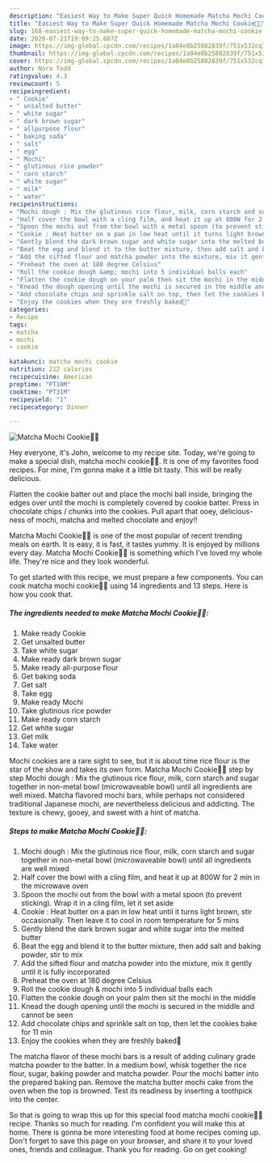```yaml
---
description: "Easiest Way to Make Super Quick Homemade Matcha Mochi Cookie🍪🥰"
title: "Easiest Way to Make Super Quick Homemade Matcha Mochi Cookie🍪🥰"
slug: 168-easiest-way-to-make-super-quick-homemade-matcha-mochi-cookie
date: 2020-07-21T19:09:25.087Z
image: https://img-global.cpcdn.com/recipes/1a04e8b25882839f/751x532cq70/matcha-mochi-cookie🍪🥰-recipe-main-photo.jpg
thumbnail: https://img-global.cpcdn.com/recipes/1a04e8b25882839f/751x532cq70/matcha-mochi-cookie🍪🥰-recipe-main-photo.jpg
cover: https://img-global.cpcdn.com/recipes/1a04e8b25882839f/751x532cq70/matcha-mochi-cookie🍪🥰-recipe-main-photo.jpg
author: Nora Todd
ratingvalue: 4.3
reviewcount: 5
recipeingredient:
- " Cookie"
- " unsalted butter"
- " white sugar"
- " dark brown sugar"
- " allpurpose flour"
- " baking soda"
- " salt"
- " egg"
- " Mochi"
- " glutinous rice powder"
- " corn starch"
- " white sugar"
- " milk"
- " water"
recipeinstructions:
- "Mochi dough : Mix the glutinous rice flour, milk, corn starch and sugar together in non-metal bowl (microwaveable bowl) until all ingredients are well mixed"
- "Half cover the bowl with a cling film, and heat it up at 800W for 2 min in the microwave oven"
- "Spoon the mochi out from the bowl with a metal spoon (to prevent sticking). Wrap it in a cling film, let it set aside"
- "Cookie : Heat butter on a pan in low heat until it turns light brown, stir occasionally. Then leave it to cool in room temperature for 5 mins"
- "Gently blend the dark brown sugar and white sugar into the melted butter"
- "Beat the egg and blend it to the butter mixture, then add salt and baking powder, stir to mix"
- "Add the sifted flour and matcha powder into the mixture, mix it gently until it is fully incorporated"
- "Preheat the oven at 180 degree Celsius"
- "Roll the cookie dough &amp; mochi into 5 individual balls each"
- "Flatten the cookie dough on your palm then sit the mochi in the middle"
- "Knead the dough opening until the mochi is secured in the middle and cannot be seen"
- "Add chocolate chips and sprinkle salt on top, then let the cookies bake for 11 min"
- "Enjoy the cookies when they are freshly baked🥰"
categories:
- Recipe
tags:
- matcha
- mochi
- cookie

katakunci: matcha mochi cookie 
nutrition: 212 calories
recipecuisine: American
preptime: "PT10M"
cooktime: "PT31M"
recipeyield: "1"
recipecategory: Dinner

---
```



![Matcha Mochi Cookie🍪🥰](https://img-global.cpcdn.com/recipes/1a04e8b25882839f/751x532cq70/matcha-mochi-cookie🍪🥰-recipe-main-photo.jpg)

Hey everyone, it's John, welcome to my recipe site. Today, we're going to make a special dish, matcha mochi cookie🍪🥰. It is one of my favorites food recipes. For mine, I'm gonna make it a little bit tasty. This will be really delicious.

Flatten the cookie batter out and place the mochi ball inside, bringing the edges over until the mochi is completely covered by cookie batter. Press in chocolate chips / chunks into the cookies. Pull apart that ooey, delicious-ness of mochi, matcha and melted chocolate and enjoy!!

Matcha Mochi Cookie🍪🥰 is one of the most popular of recent trending meals on earth. It is easy, it is fast, it tastes yummy. It is enjoyed by millions every day. Matcha Mochi Cookie🍪🥰 is something which I've loved my whole life. They're nice and they look wonderful.


To get started with this recipe, we must prepare a few components. You can cook matcha mochi cookie🍪🥰 using 14 ingredients and 13 steps. Here is how you cook that.

<!--inarticleads1-->

##### The ingredients needed to make Matcha Mochi Cookie🍪🥰:

1. Make ready  Cookie
1. Get  unsalted butter
1. Take  white sugar
1. Make ready  dark brown sugar
1. Make ready  all-purpose flour
1. Get  baking soda
1. Get  salt
1. Take  egg
1. Make ready  Mochi
1. Take  glutinous rice powder
1. Make ready  corn starch
1. Get  white sugar
1. Get  milk
1. Take  water


Mochi cookies are a rare sight to see, but it is about time rice flour is the star of the show and takes its own form. Matcha Mochi Cookie🍪🥰 step by step Mochi dough : Mix the glutinous rice flour, milk, corn starch and sugar together in non-metal bowl (microwaveable bowl) until all ingredients are well mixed. Matcha flavored mochi bars, while perhaps not considered traditional Japanese mochi, are nevertheless delicious and addicting. The texture is chewy, gooey, and sweet with a hint of matcha. 

<!--inarticleads2-->

##### Steps to make Matcha Mochi Cookie🍪🥰:

1. Mochi dough : Mix the glutinous rice flour, milk, corn starch and sugar together in non-metal bowl (microwaveable bowl) until all ingredients are well mixed
1. Half cover the bowl with a cling film, and heat it up at 800W for 2 min in the microwave oven
1. Spoon the mochi out from the bowl with a metal spoon (to prevent sticking). Wrap it in a cling film, let it set aside
1. Cookie : Heat butter on a pan in low heat until it turns light brown, stir occasionally. Then leave it to cool in room temperature for 5 mins
1. Gently blend the dark brown sugar and white sugar into the melted butter
1. Beat the egg and blend it to the butter mixture, then add salt and baking powder, stir to mix
1. Add the sifted flour and matcha powder into the mixture, mix it gently until it is fully incorporated
1. Preheat the oven at 180 degree Celsius
1. Roll the cookie dough &amp; mochi into 5 individual balls each
1. Flatten the cookie dough on your palm then sit the mochi in the middle
1. Knead the dough opening until the mochi is secured in the middle and cannot be seen
1. Add chocolate chips and sprinkle salt on top, then let the cookies bake for 11 min
1. Enjoy the cookies when they are freshly baked🥰


The matcha flavor of these mochi bars is a result of adding culinary grade matcha powder to the batter. In a medium bowl, whisk together the rice flour, sugar, baking powder and matcha powder. Pour the mochi batter into the prepared baking pan. Remove the matcha butter mochi cake from the oven when the top is browned. Test its readiness by inserting a toothpick into the center. 

So that is going to wrap this up for this special food matcha mochi cookie🍪🥰 recipe. Thanks so much for reading. I'm confident you will make this at home. There is gonna be more interesting food at home recipes coming up. Don't forget to save this page on your browser, and share it to your loved ones, friends and colleague. Thank you for reading. Go on get cooking!
